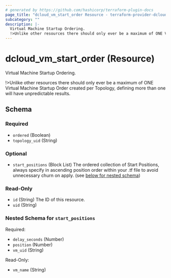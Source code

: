 ```yaml
---
# generated by https://github.com/hashicorp/terraform-plugin-docs
page_title: "dcloud_vm_start_order Resource - terraform-provider-dcloud"
subcategory: ""
description: |-
  Virtual Machine Startup Ordering.
  !>Unlike other resources there should only ever be a maximum of ONE Virtual Machine Startup Order created per Topology, defining more than one will have unpredictable results.
---
```


# dcloud_vm_start_order (Resource)

Virtual Machine Startup Ordering.

!>Unlike other resources there should only ever be a maximum of ONE Virtual Machine Startup Order created per Topology, defining more than one will have unpredictable results.



<!-- schema generated by tfplugindocs -->
## Schema

### Required

- `ordered` (Boolean)
- `topology_uid` (String)

### Optional

- `start_positions` (Block List) The ordered collection of Start Positions, always specify in ascending position order within your .tf file to avoid unnecessary churn on apply. (see [below for nested schema](#nestedblock--start_positions))

### Read-Only

- `id` (String) The ID of this resource.
- `uid` (String)

<a id="nestedblock--start_positions"></a>
### Nested Schema for `start_positions`

Required:

- `delay_seconds` (Number)
- `position` (Number)
- `vm_uid` (String)

Read-Only:

- `vm_name` (String)


